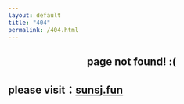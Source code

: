 ```yaml
---
layout: default
title: "404"
permalink: /404.html
---
```

## <center> page not found! :(
  
## please visit：[sunsj.fun](https://sunsj.fun)

